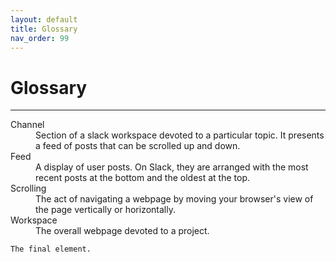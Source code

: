 ```yaml
---
layout: default
title: Glossary
nav_order: 99
---
```


# Glossary

* * *

<dl>
<dt>Channel</dt><dd>Section of a slack workspace devoted to a particular topic. It presents a feed of posts that can be scrolled up and down.</dd>
<dt>Feed</dt><dd>A display of user posts. On Slack, they are arranged with the most recent posts at the bottom and the oldest at the top.</dd>
<dt>Scrolling</dt><dd>The act of navigating a webpage by moving your browser's view of the page vertically or horizontally.</dd>
  <dt>Workspace</dt> <dd>The overall webpage devoted to a project.</dd>
</dl>



```
The final element.
```
